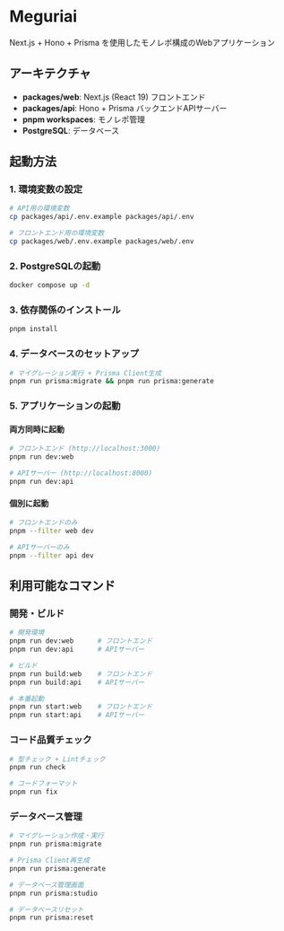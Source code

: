 # Meguriai

Next.js + Hono + Prisma を使用したモノレポ構成のWebアプリケーション

## アーキテクチャ

- **packages/web**: Next.js (React 19) フロントエンド
- **packages/api**: Hono + Prisma バックエンドAPIサーバー
- **pnpm workspaces**: モノレポ管理
- **PostgreSQL**: データベース

## 起動方法

### 1. 環境変数の設定
```bash
# API用の環境変数
cp packages/api/.env.example packages/api/.env

# フロントエンド用の環境変数  
cp packages/web/.env.example packages/web/.env
```

### 2. PostgreSQLの起動
```bash
docker compose up -d
```

### 3. 依存関係のインストール
```bash
pnpm install
```

### 4. データベースのセットアップ
```bash
# マイグレーション実行 + Prisma Client生成
pnpm run prisma:migrate && pnpm run prisma:generate
```

### 5. アプリケーションの起動

#### 両方同時に起動
```bash
# フロントエンド (http://localhost:3000)
pnpm run dev:web

# APIサーバー (http://localhost:8000)  
pnpm run dev:api
```

#### 個別に起動
```bash
# フロントエンドのみ
pnpm --filter web dev

# APIサーバーのみ
pnpm --filter api dev
```

## 利用可能なコマンド

### 開発・ビルド
```bash
# 開発環境
pnpm run dev:web      # フロントエンド
pnpm run dev:api      # APIサーバー

# ビルド
pnpm run build:web    # フロントエンド
pnpm run build:api    # APIサーバー

# 本番起動
pnpm run start:web    # フロントエンド
pnpm run start:api    # APIサーバー
```

### コード品質チェック
```bash
# 型チェック + Lintチェック
pnpm run check

# コードフォーマット
pnpm run fix
```

### データベース管理
```bash
# マイグレーション作成・実行
pnpm run prisma:migrate

# Prisma Client再生成
pnpm run prisma:generate

# データベース管理画面
pnpm run prisma:studio

# データベースリセット
pnpm run prisma:reset
```
